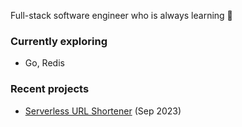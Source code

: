 Full-stack software engineer who is always learning 🌱

### Currently exploring
- Go, Redis

### Recent projects
- [Serverless URL Shortener](https://github.com/codewithji/serverless-url-shortener) (Sep 2023)
  
